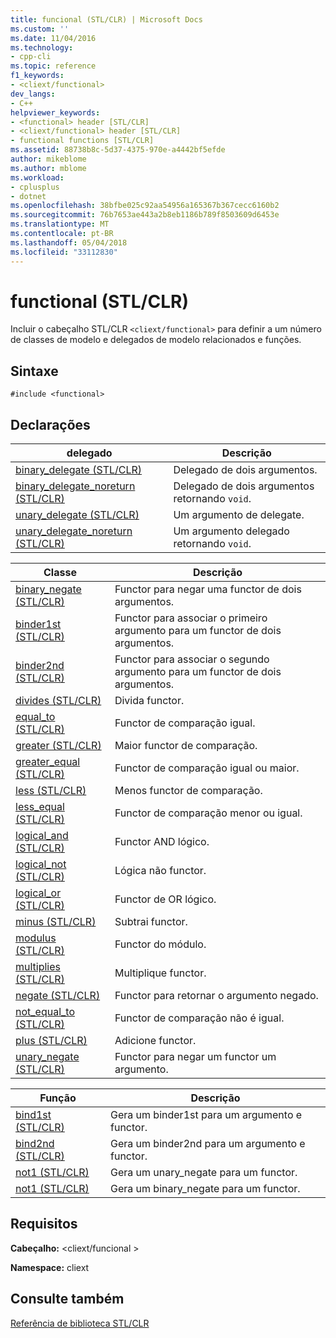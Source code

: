```yaml
---
title: funcional (STL/CLR) | Microsoft Docs
ms.custom: ''
ms.date: 11/04/2016
ms.technology:
- cpp-cli
ms.topic: reference
f1_keywords:
- <cliext/functional>
dev_langs:
- C++
helpviewer_keywords:
- <functional> header [STL/CLR]
- <cliext/functional> header [STL/CLR]
- functional functions [STL/CLR]
ms.assetid: 88738b8c-5d37-4375-970e-a4442bf5efde
author: mikeblome
ms.author: mblome
ms.workload:
- cplusplus
- dotnet
ms.openlocfilehash: 38bfbe025c92aa54956a165367b367cecc6160b2
ms.sourcegitcommit: 76b7653ae443a2b8eb1186b789f8503609d6453e
ms.translationtype: MT
ms.contentlocale: pt-BR
ms.lasthandoff: 05/04/2018
ms.locfileid: "33112830"
---
```

# <a name="functional-stlclr"></a>functional (STL/CLR)
Incluir o cabeçalho STL/CLR `<cliext/functional>` para definir a um número de classes de modelo e delegados de modelo relacionados e funções.  
  
## <a name="syntax"></a>Sintaxe  
  
```  
#include <functional>  
```  
  
## <a name="declarations"></a>Declarações  
  
|delegado|Descrição|  
|--------------|-----------------|  
|[binary_delegate (STL/CLR)](../dotnet/binary-delegate-stl-clr.md)|Delegado de dois argumentos.|  
|[binary_delegate_noreturn (STL/CLR)](../dotnet/binary-delegate-noreturn-stl-clr.md)|Delegado de dois argumentos retornando `void`.|  
|[unary_delegate (STL/CLR)](../dotnet/unary-delegate-stl-clr.md)|Um argumento de delegate.|  
|[unary_delegate_noreturn (STL/CLR)](../dotnet/unary-delegate-noreturn-stl-clr.md)|Um argumento delegado retornando `void`.|  
  
|Classe|Descrição|  
|-----------|-----------------|  
|[binary_negate (STL/CLR)](../dotnet/binary-negate-stl-clr.md)|Functor para negar uma functor de dois argumentos.|  
|[binder1st (STL/CLR)](../dotnet/binder1st-stl-clr.md)|Functor para associar o primeiro argumento para um functor de dois argumentos.|  
|[binder2nd (STL/CLR)](../dotnet/binder2nd-stl-clr.md)|Functor para associar o segundo argumento para um functor de dois argumentos.|  
|[divides (STL/CLR)](../dotnet/divides-stl-clr.md)|Divida functor.|  
|[equal_to (STL/CLR)](../dotnet/equal-to-stl-clr.md)|Functor de comparação igual.|  
|[greater (STL/CLR)](../dotnet/greater-stl-clr.md)|Maior functor de comparação.|  
|[greater_equal (STL/CLR)](../dotnet/greater-equal-stl-clr.md)|Functor de comparação igual ou maior.|  
|[less (STL/CLR)](../dotnet/less-stl-clr.md)|Menos functor de comparação.|  
|[less_equal (STL/CLR)](../dotnet/less-equal-stl-clr.md)|Functor de comparação menor ou igual.|  
|[logical_and (STL/CLR)](../dotnet/logical-and-stl-clr.md)|Functor AND lógico.|  
|[logical_not (STL/CLR)](../dotnet/logical-not-stl-clr.md)|Lógica não functor.|  
|[logical_or (STL/CLR)](../dotnet/logical-or-stl-clr.md)|Functor de OR lógico.|  
|[minus (STL/CLR)](../dotnet/minus-stl-clr.md)|Subtrai functor.|  
|[modulus (STL/CLR)](../dotnet/modulus-stl-clr.md)|Functor do módulo.|  
|[multiplies (STL/CLR)](../dotnet/multiplies-stl-clr.md)|Multiplique functor.|  
|[negate (STL/CLR)](../dotnet/negate-stl-clr.md)|Functor para retornar o argumento negado.|  
|[not_equal_to (STL/CLR)](../dotnet/not-equal-to-stl-clr.md)|Functor de comparação não é igual.|  
|[plus (STL/CLR)](../dotnet/plus-stl-clr.md)|Adicione functor.|  
|[unary_negate (STL/CLR)](../dotnet/unary-negate-stl-clr.md)|Functor para negar um functor um argumento.|  
  
|Função|Descrição|  
|--------------|-----------------|  
|[bind1st (STL/CLR)](../dotnet/bind1st-stl-clr.md)|Gera um binder1st para um argumento e functor.|  
|[bind2nd (STL/CLR)](../dotnet/bind2nd-stl-clr.md)|Gera um binder2nd para um argumento e functor.|  
|[not1 (STL/CLR)](../dotnet/not1-stl-clr.md)|Gera um unary_negate para um functor.|  
|[not1 (STL/CLR)](../dotnet/not1-stl-clr.md)|Gera um binary_negate para um functor.|  
  
## <a name="requirements"></a>Requisitos  
 **Cabeçalho:** \<cliext/funcional >  
  
 **Namespace:** cliext  
  
## <a name="see-also"></a>Consulte também  
 [Referência de biblioteca STL/CLR](../dotnet/stl-clr-library-reference.md)